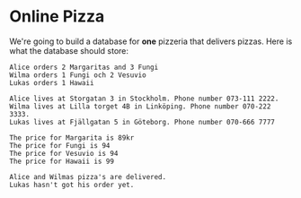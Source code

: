 # Online Pizza

We're going to build a database for **one** pizzeria that delivers pizzas. Here is what the database should store:

    Alice orders 2 Margaritas and 3 Fungi
    Wilma orders 1 Fungi och 2 Vesuvio
    Lukas orders 1 Hawaii

    Alice lives at Storgatan 3 in Stockholm. Phone number 073-111 2222.
    Wilma lives at Lilla torget 4B in Linköping. Phone number 070-222 3333.
    Lukas lives at Fjällgatan 5 in Göteborg. Phone number 070-666 7777

    The price for Margarita is 89kr
    The price for Fungi is 94
    The price for Vesuvio is 94
    The price for Hawaii is 99

    Alice and Wilmas pizza's are delivered. 
    Lukas hasn't got his order yet.

